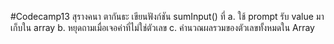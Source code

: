 #Codecamp13
สุรางคนา ตากันธะ
เขียนฟังก์ชัน sumInput() ที่
    a. ใช้ prompt รับ value มาเก็บใน array
    b. หยุดถามเมื่อเจอค่าที่ไม่ใช่ตัวเลข
    c. คำนวณผลรวมของตัวเลขทั้งหมดใน Array